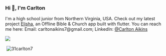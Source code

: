 <h3 display="inline">Hi 👋, I'm Carlton</h1>

<p>I'm a high school junior from Northern Virginia, USA. Check out my latest project <a href="https://github.com/31Carlton7/elisha">Elisha</a>, an Offline Bible & Church app built with flutter. You can reach me here: Email: carltonaikins7@gmail.com; LinkedIn: <a href="https://www.linkedin.com/in/carlton-aikins-a34a14226/">@Carlton Aikins</a></p>

![](https://komarev.com/ghpvc/?username=your-github-username&style=flat)

<p>&nbsp;<img align="center" src="https://github-readme-stats.vercel.app/api?username=31carlton7&show_icons=true&locale=en" alt="31carlton7" /></p>
